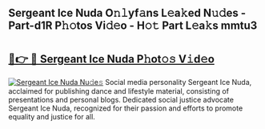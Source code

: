 ## Sergeant Ice Nuda O𝚗𝚕yf𝚊ns L𝚎a𝚔ed N𝚞𝚍es - Part-d1R P𝚑𝚘tos Vi𝚍𝚎o - H𝚘𝚝 Part L𝚎a𝚔s mmtu3

# <h2><a href="http://kf1qkf.oniu.top/?m=Sergeant+Ice+Nuda">🔗👉 🔴 Sergeant Ice Nuda P𝚑ot𝚘𝚜 V𝚒d𝚎o</a></h2>

[![Sergeant Ice Nuda Nu𝚍e𝚜](https://i.imgur.com/0qMVB7G.gif)](http://kf1qkf.oniu.top/?m=Sergeant+Ice+Nuda)
Social media personality Sergeant Ice Nuda, acclaimed for publishing dance and lifestyle material, consisting of presentations and personal blogs. Dedicated social justice advocate Sergeant Ice Nuda, recognized for their passion and efforts to promote equality and justice for all.  
